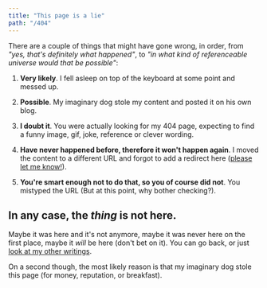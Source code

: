```yaml
---
title: "This page is a lie"
path: "/404"
---
```


There are a couple of things that might have gone wrong, in order, from _"yes, that's definitely what happened"_, to _"in what kind of referenceable universe would that be possible"_:

1. **Very likely**. I fell asleep on top of the keyboard at some point and messed up.

2. **Possible**. My imaginary dog stole my content and posted it on his own blog.

3. **I doubt it**. You were actually looking for my 404 page, expecting to find a funny image, gif, joke, reference or clever wording.

4. **Have never happened before, therefore it won't happen again**. I moved the content to a different URL and forgot to add a redirect here ([please let me know!](/contact)).

5. **You're smart enough not to do that, so you of course did not**. You mistyped the URL (But at this point, why bother checking?).

## In any case, the _thing_ is not here.

Maybe it was here and it's not anymore, maybe it was never here on the first place, maybe it _will_ be here (don't bet on it). You can go back, or just [look at my other writings](/blog).

On a second though, the most likely reason is that my imaginary dog stole this page (for money, reputation, or breakfast).
